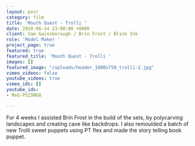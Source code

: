 ```yaml
---
layout: post
category: film
title: 'Mouth Quest - Trolli '
date: 2020-06-14 23:00:00 +0000
client: Sam Gainsborough / Brin Frost / Blink Ink
role: 'Model Maker '
project_page: true
featured: true
featured_title: 'Mouth Quest - Trolli '
images: []
featured_image: "/uploads/header_1000x750_trolli-2.jpg"
vimeo_videos: false
youtube_videos: true
vimeo_ids: []
youtube_ids:
- MeG-PSI5MG8

---
```

For 4 weeks I assisted Brin Frost in the build of the sets, by polycarving  landscapes and creating cave like backdrops. I also remoulded a batch of new Trolli sweet puppets using PT flex and made the story telling book puppet.  